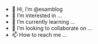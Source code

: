 - 👋 Hi, I’m @esamblog
- 👀 I’m interested in ...
- 🌱 I’m currently learning ...
- 💞️ I’m looking to collaborate on ...
- 📫 How to reach me ...

<!---
esamblog/esamblog is a ✨ special ✨ repository because its `README.md` (this file) appears on your GitHub profile.
You can click the Preview link to take a look at your changes.
--->
